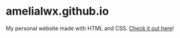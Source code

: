 # amelialwx.github.io
My personal website made with HTML and CSS. [Check it out here](https://amelialwx.github.io)!
